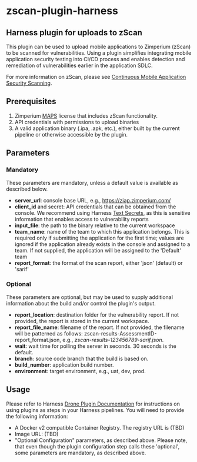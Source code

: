 # zscan-plugin-harness
## Harness plugin for uploads to zScan

This plugin can be used to upload mobile applications to Zimperium (zScan) to be scanned for vulnerabilities. Using a plugin simplifies integrating mobile application security testing into CI/CD process and enables detection and remediation of vulnerabilities earlier in the application SDLC.

For more information on zScan, please see [Continuous Mobile Application Security Scanning](https://www.zimperium.com/zscan/).

## Prerequisites

1. Zimperium [MAPS](https://www.zimperium.com/mobile-app-protection/) license that includes zScan functionality.
2. API credentials with permissions to upload binaries
3. A valid application binary (.ipa, .apk, etc.), either built by the current pipeline or otherwise accessible by the plugin.

## Parameters
### Mandatory
These parameters are mandatory, unless a default value is available as described below.

- **server_url**: console base URL, e.g., https://ziap.zimperium.com/
- **client_id** and secret: API credentials that can be obtained from the console. We recommend using Harness [Text Secrets](https://developer.harness.io/docs/platform/secrets/add-use-text-secrets), as this is sensitive information that enables access to vulnerability reports
- **input_file**: the path to the binary relative to the current workspace
- **team_name**: name of the team to which this application belongs.  This is required only if submitting the application for the first time; values are ignored if the application already exists in the console and assigned to a team.  If not supplied, the application will be assigned to the 'Default' team
- **report_format**: the format of the scan report, either 'json' (default) or 'sarif'

### Optional

These parameters are optional, but may be used to supply additional information about the build and/or control the plugin's output.

- **report_location**: destination folder for the vulnerability report. If not provided, the report is stored in the current workspace.
- **report_file_name**: filename of the report. If not provided, the filename will be patterned as follows: zscan-results-AssessmentID-report_format.json, e.g., *zscan-results-123456789-sarif.json*.
- **wait**: wait time for polling the server in seconds. 30 seconds is the default.
- **branch**: source code branch that the build is based on.
- **build_number**: application build number.
- **environment**: target environment, e.g., uat, dev, prod.

## Usage

Please refer to Harness [Drone Plugin Documentation](https://developer.harness.io/docs/continuous-integration/use-ci/use-drone-plugins/run-a-drone-plugin-in-ci) for instructions on using plugins as steps in your Harness pipelines.  You will need to provide the following information:

- A Docker v2 compatible Container Registry. The registry URL is (TBD)
- Image URL: (TBD)
- "Optional Configuration" parameters, as described above.  Please note, that even though the plugin configuration step calls these 'optional', some parameters are mandatory, as described above.
